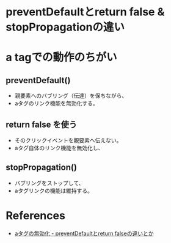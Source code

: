 preventDefaultとreturn false & stopPropagationの違い
=====================================================


# a tagでの動作のちがい

## preventDefault()

+ 親要素へのバブリング（伝達）を保ちながら、
+ aタグのリンク機能を無効化する。

## return false を使う

+ そのクリックイベントを親要素へ伝えない。
+ aタグ自体のリンク機能を無効化し、


## stopPropagation()

+ バブリングをストップして、
+ aタグリンクの機能は維持する。




# References

+ [aタグの無効化 - preventDefaultとreturn falseの違いとか](http://qiita.com/mwtonbel/items/f3c6e2373c348ea74b19)